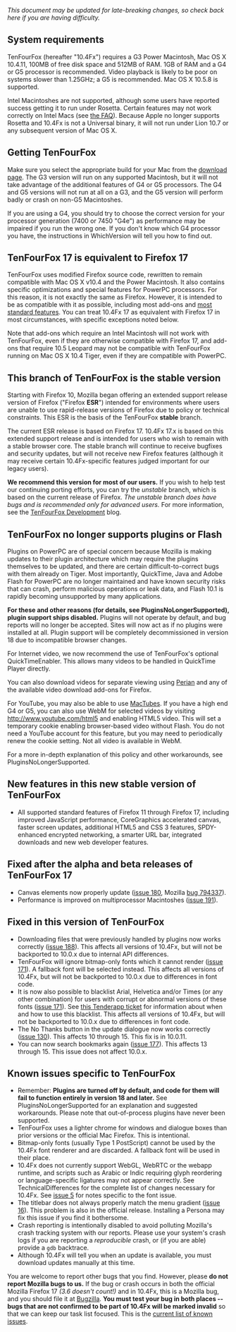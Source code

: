 _This document may be updated for late-breaking changes, so check back here if you are having difficulty._

## System requirements ##

TenFourFox (hereafter "10.4Fx") requires a G3 Power Macintosh, Mac OS X 10.4.11, 100MB of free disk space and 512MB of RAM. 1GB of RAM and a G4 or G5 processor is recommended. Video playback is likely to be poor on systems slower than 1.25GHz; a G5 is recommended. Mac OS X 10.5.8 is supported.

Intel Macintoshes are not supported, although some users have reported success getting it to run under Rosetta. Certain features may not work correctly on Intel Macs (see [the FAQ](AAATheFAQ.md)). Because Apple no longer supports Rosetta and 10.4Fx is not a Universal binary, it will not run under Lion 10.7 or any subsequent version of Mac OS X.

## Getting TenFourFox ##

Make sure you select the appropriate build for your Mac from the [download page](http://www.tenfourfox.com/). The G3 version will run on any supported Macintosh, but it will not take advantage of the additional features of G4 or G5 processors. The G4 and G5 versions will not run at all on a G3, and the G5 version will perform badly or crash on non-G5 Macintoshes.

If you are using a G4, you should try to choose the correct version for your processor generation (7400 or 7450 "G4e") as performance may be impaired if you run the wrong one. If you don't know which G4 processor you have, the instructions in WhichVersion will tell you how to find out.

## TenFourFox 17 is equivalent to Firefox 17 ##

TenFourFox uses modified Firefox source code, rewritten to remain compatible with Mac OS X v10.4 and the Power Macintosh. It also contains specific optimizations and special features for PowerPC processors. For this reason, it is not exactly the same as Firefox. However, it is intended to be as compatible with it as possible, including most add-ons and [most standard features](TechnicalDifferences.md). You can treat 10.4Fx 17 as equivalent with Firefox 17 in most circumstances, with specific exceptions noted below.

Note that add-ons which require an Intel Macintosh will not work with TenFourFox, even if they are otherwise compatible with Firefox 17, and add-ons that require 10.5 Leopard may not be compatible with TenFourFox running on Mac OS X 10.4 Tiger, even if they are compatible with PowerPC.

## This branch of TenFourFox is the stable version ##

Starting with Firefox 10, Mozilla began offering an extended support release version of Firefox ("Firefox **ESR**") intended for environments where users are unable to use rapid-release versions of Firefox due to policy or technical constraints. This ESR is the basis of the TenFourFox **stable** branch.

The current ESR release is based on Firefox 17. 10.4Fx 17.x is based on this extended support release and is intended for users who wish to remain with a stable browser core. The stable branch will continue to receive bugfixes and security updates, but will not receive new Firefox features (although it may receive certain 10.4Fx-specific features judged important for our legacy users).

**We recommend this version for most of our users.** If you wish to help test our continuing porting efforts, you can try the _unstable_ branch, which is based on the current release of Firefox. _The unstable branch does have bugs and is recommended only for advanced users._ For more information, see the [TenFourFox Development](http://tenfourfox.blogspot.com/) blog.

## TenFourFox no longer supports plugins or Flash ##

Plugins on PowerPC are of special concern because Mozilla is making updates to their plugin architecture which may require the plugins themselves to be updated, and there are certain difficult-to-correct bugs with them already on Tiger. Most importantly, QuickTime, Java and Adobe Flash for PowerPC are no longer maintained and have known security risks that can crash, perform malicious operations or leak data, and Flash 10.1 is rapidly becoming unsupported by many applications.

**For these and other reasons (for details, see PluginsNoLongerSupported), plugin support ships disabled.** Plugins will not operate by default, and bug reports will no longer be accepted. Sites will now act as if no plugins were installed at all. Plugin support will be completely decommissioned in version 18 due to incompatible browser changes.

For Internet video, we now recommend the use of TenFourFox's optional QuickTimeEnabler. This allows many videos to be handled in QuickTime Player directly.

You can also download videos for separate viewing using [Perian](http://www.perian.org/) and any of the available video download add-ons for Firefox.

For YouTube, you may also be able to use [MacTubes](http://macapps.sakura.ne.jp/mactubes/index_en.html).  If you have a high end G4 or G5, you can also use WebM for selected videos by visiting http://www.youtube.com/html5 and enabling HTML5 video. This will set a temporary cookie enabling browser-based video without Flash. You do not need a YouTube account for this feature, but you may need to periodically renew the cookie setting. Not all video is available in WebM.

For a more in-depth explanation of this policy and other workarounds, see PluginsNoLongerSupported.

## New features in this new stable version of TenFourFox ##

  * All supported standard features of Firefox 11 through Firefox 17, including improved JavaScript performance, CoreGraphics accelerated canvas, faster screen updates, additional HTML5 and CSS 3 features, SPDY-enhanced encrypted networking, a smarter URL bar, integrated downloads and new web developer features.

## Fixed after the alpha and beta releases of TenFourFox 17 ##

  * Canvas elements now properly update ([issue 180](https://code.google.com/p/tenfourfox/issues/detail?id=180), Mozilla [bug 794337](https://code.google.com/p/tenfourfox/issues/detail?id=94337)).
  * Performance is improved on multiprocessor Macintoshes ([issue 191](https://code.google.com/p/tenfourfox/issues/detail?id=191)).

## Fixed in this version of TenFourFox ##

  * Downloading files that were previously handled by plugins now works correctly ([issue 188](https://code.google.com/p/tenfourfox/issues/detail?id=188)). This affects all versions of 10.4Fx, but will not be backported to 10.0.x due to internal API differences.
  * TenFourFox will ignore bitmap-only fonts which it cannot render ([issue 171](https://code.google.com/p/tenfourfox/issues/detail?id=171)). A fallback font will be selected instead. This affects all versions of 10.4Fx, but will not be backported to 10.0.x due to differences in font code.
  * It is now also possible to blacklist Arial, Helvetica and/or Times (or any other combination) for users with corrupt or abnormal versions of these fonts ([issue 171](https://code.google.com/p/tenfourfox/issues/detail?id=171)). See [this Tenderapp ticket](http://tenfourfox.tenderapp.com/discussions/problems/2-italic-display) for information about when and how to use this blacklist. This affects all versions of 10.4Fx, but will not be backported to 10.0.x due to differences in font code.
  * The No Thanks button in the update dialogue now works correctly ([issue 130](https://code.google.com/p/tenfourfox/issues/detail?id=130)). This affects 10 through 15. This fix is in 10.0.11.
  * You can now search bookmarks again ([issue 177](https://code.google.com/p/tenfourfox/issues/detail?id=177)). This affects 13 through 15. This issue does not affect 10.0.x.

## Known issues specific to TenFourFox ##

  * Remember: **Plugins are turned off by default, and code for them will fail to function entirely in version 18 and later.** See PluginsNoLongerSupported for an explanation and suggested workarounds. Please note that out-of-process plugins have never been supported.
  * TenFourFox uses a lighter chrome for windows and dialogue boxes than prior versions or the official Mac Firefox. This is intentional.
  * Bitmap-only fonts (usually Type 1 PostScript) cannot be used by the 10.4Fx font renderer and are discarded. A fallback font will be used in their place.
  * 10.4Fx does not currently support WebGL, WebRTC or the webapp runtime, and scripts such as Arabic or Indic requiring glyph reordering or language-specific ligatures may not appear correctly. See TechnicalDifferences for the complete list of changes necessary for 10.4Fx. See [issue 5](https://code.google.com/p/tenfourfox/issues/detail?id=5) for notes specific to the font issue.
  * The titlebar does not always properly match the menu gradient ([issue 16](https://code.google.com/p/tenfourfox/issues/detail?id=16)). This problem is also in the official release. Installing a Persona may fix this issue if you find it bothersome.
  * Crash reporting is intentionally disabled to avoid polluting Mozilla's crash tracking system with our reports. Please use your system's crash logs if you are reporting a _reproducible_ crash, or (if you are able) provide a `gdb` backtrace.
  * Although 10.4Fx will tell you when an update is available, you must download updates manually at this time.

You are welcome to report other bugs that you find. However, please **do not report Mozilla bugs to us.** If the bug or crash occurs in both the official Mozilla Firefox 17 _(3.6 doesn't count!)_ and in 10.4Fx, this is a Mozilla bug, and you should file it at [Bugzilla](http://bugzilla.mozilla.org/). **You must test your bug in both places -- bugs that are not confirmed to be part of 10.4Fx will be marked invalid** so that we can keep our task list focused. This is the [current list of known issues](http://code.google.com/p/tenfourfox/issues/list).